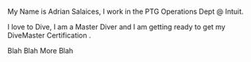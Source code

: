 My Name is Adrian Salaices,
I work in the PTG Operations Dept @ Intuit. 

I love to Dive, I am a Master Diver and I am getting ready to get my DiveMaster Certification .

Blah 
Blah 
More Blah 
